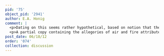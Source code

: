 ```yaml
---
pid: '75'
object_pid: '2941'
author: E.A. Honig
comment: |
  <p>Dating on this seems rather hypothetical, based on notion that the two artists would have been in contact in Brussels at this time, which is not at all necessary. Several of the figures are repeated in other works by De Clerck, including another painting in the Prado on which he collaborated with Alsloot. There is a copy of this picture that was sold by Philips, London, July 4 2000 #147. </p>
  <p>A partial copy containing the allegories of air and fire attributed to Jan Brueghel the Elder was sold by Sotheby's, New York, Jan 12, 1995, #29.</p>
post_date: 06/18/12
order: '074'
collection: discussion
---
```

